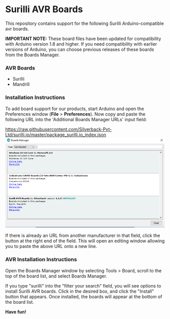 # Surilli AVR Boards

This repository contains support for the following Surilli Arduino-compatible avr boards.

**IMPORTANT NOTE:** These board files have been updated for compatibility with Arduino version 1.8 and higher. If you need compatibility with earlier versions of Arduino, you can choose previous releases of these boards from the Boards Manager.
### AVR Boards
*	Surilli
*	Mandrill

### Installation Instructions

To add board support for our products, start Arduino and open the Preferences window (**File** > **Preferences**). Now copy and paste the following URL into the 'Additional Boards Manager URLs' input field:

https://raw.githubusercontent.com/Silverback-Pvt-Ltd/surilli.io/master/package_surilli.io_index.json
![surilli.io/3.PNG](3.png)
 
If there is already an URL from another manufacturer in that field, click the button at the right end of the field. This will open an editing window allowing you to paste the above URL onto a new line.

### AVR Installation Instructions
Open the Boards Manager window by selecting Tools > Board, scroll to the top of the board list, and select Boards Manager.
 
If you type "surilli" into the "filter your search" field, you will see options to install Surilli AVR boards. Click in the desired box, and click the "Install" button that appears. Once installed, the boards will appear at the bottom of the board list.
 
**Have fun!**<br>



